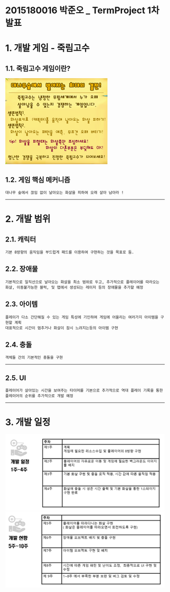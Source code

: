 # 2015180016 박준오 _ TermProject 1차 발표

# 1. 개발 게임 - 죽림고수
## 1.1. 죽림고수 게임이란?
![image-20210331172323527](./Img/image-20210331172323527.png)

## 1.2. 게임 핵심 메커니즘

```
대나무 숲에서 끊임 없이 날아오는 화살을 피하여 오래 살아 남아라 ! 
```

****
# 2. 개발 범위
## 2.1. 캐릭터
```
기본 8방향의 움직임을 부드럽게 패드를 이용하여 구현하는 것을 목표로 둠.
```
## 2.2. 장애물
```
기본적으로 일직선으로 날아오는 화살을 최소 범위로 두고, 추가적으로 플레이어를 따라오는 화살, 이동불가능한 블럭, 및 맵에서 생성되는 레이저 등의 장애물을 추가할 예정
```
## 2.3. 아이템
```
플레이가 다소 간단해질 수 있는 게임 특성에 기인하여 게임에 어울리는 여러가지 아이템을 구현할 계획
대표적으로 시간이 멈추거나 화살이 잠시 느려지는등의 아이템 구현
```
## 2.4. 충돌
```
객체들 간의 기본적인 충돌을 구현
```

*****


## 2.5. UI
```
플레이어가 살아있는 시간을 보여주는 타이머를 기본으로 추가적으로 역대 플레이 기록을 통한 플레이어의 순위를 추가적으로 개발 예정
```


****
# 3. 개발 일정
![image-20210331173809389](./Img/image-20210331173809389.png)![image-20210331173833852](./Img/image-20210331173833852.png)